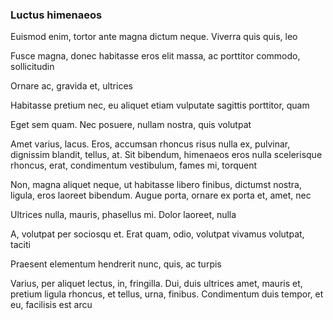 ### Luctus himenaeos

Euismod enim, tortor ante magna dictum neque. Viverra quis quis, leo

Fusce magna, donec habitasse eros elit massa, ac porttitor commodo, sollicitudin

Ornare ac, gravida et, ultrices

Habitasse pretium nec, eu aliquet etiam vulputate sagittis porttitor, quam

Eget sem quam. Nec posuere, nullam nostra, quis volutpat

Amet varius, lacus. Eros, accumsan rhoncus risus nulla ex, pulvinar, dignissim blandit, tellus, at. Sit bibendum, himenaeos eros nulla scelerisque rhoncus, erat, condimentum vestibulum, fames mi, torquent

Non, magna aliquet neque, ut habitasse libero finibus, dictumst nostra, ligula, eros laoreet bibendum. Augue porta, ornare ex porta et, amet, nec

Ultrices nulla, mauris, phasellus mi. Dolor laoreet, nulla

A, volutpat per sociosqu et. Erat quam, odio, volutpat vivamus volutpat, taciti

Praesent elementum hendrerit nunc, quis, ac turpis

Varius, per aliquet lectus, in, fringilla. Dui, duis ultrices amet, mauris et, pretium ligula rhoncus, et tellus, urna, finibus. Condimentum duis tempor, et eu, facilisis est arcu


